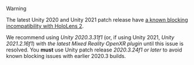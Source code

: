 <!-- UNCOMMENT THE FOLLOWING WHEN THERE IS A BLOCKING ISSUE WITH THE LATEST UNITY VERSION: -->
> [!WARNING]
> The latest Unity 2020 and Unity 2021 patch release have [a known blocking incompatibility with HoloLens 2](../../known-issues.md).
>
> We recommend using *Unity 2020.3.31f1* (or, if using Unity 2021, *Unity 2021.2.16f1*) with *the latest Mixed Reality OpenXR plugin* until this issue is resolved.  You **must** use Unity patch release *2020.3.24f1 or later* to avoid known blocking issues with earlier 2020.3 builds.

<!-- UNCOMMENT THE FOLLOWING WHEN THE CURRENT UNITY VERSION HAS NO BLOCKING ISSUE: -->
<!-- > [!INFO]
> We recommend using *the latest Unity 2020.3 patch release* (or, if using Unity 2021, *the latest Unity 2021.2 patch release*) with *the latest Mixed Reality OpenXR plugin*.  You **must** use Unity patch release *2020.3.24f1 or later* to avoid known blocking issues with earlier 2020.3 builds. -->